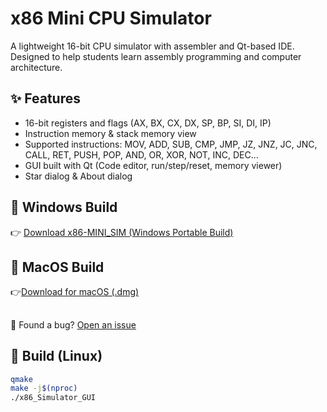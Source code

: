 # x86 Mini CPU Simulator

A lightweight 16-bit CPU simulator with assembler and Qt-based IDE.  
Designed to help students learn assembly programming and computer architecture.

## ✨ Features
- 16-bit registers and flags (AX, BX, CX, DX, SP, BP, SI, DI, IP)
- Instruction memory & stack memory view
- Supported instructions: MOV, ADD, SUB, CMP, JMP, JZ, JNZ, JC, JNC, CALL, RET, PUSH, POP, AND, OR, XOR, NOT, INC, DEC...
- GUI built with Qt (Code editor, run/step/reset, memory viewer)
- Star dialog & About dialog

## 🚀 Windows Build
👉 [Download x86-MINI_SIM (Windows Portable Build)](https://github.com/B1gF1sh/x86-MINI_SIM/releases/download/v1.0.0/x86-MINI_SIM.zip)

##  🚀 MacOS Build
👉[Download for macOS (.dmg)](https://github.com/B1gF1sh/x86-MINI_SIM/releases/download/v1.0.1/x86_Simulator_GUI.dmg)


 ##
🐞 Found a bug? [Open an issue](https://github.com/B1gF1sh/x86-MINI_SIM/issues)


## 🚀 Build (Linux)
```bash
qmake
make -j$(nproc)
./x86_Simulator_GUI

